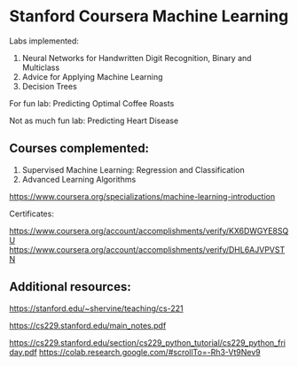 # Stanford Coursera Machine Learning 

Labs implemented:
1. Neural Networks for Handwritten Digit Recognition, Binary and Multiclass
2. Advice for Applying Machine Learning 
3. Decision Trees

For fun lab:
Predicting Optimal Coffee Roasts 

Not as much fun lab:
Predicting Heart Disease 

## Courses complemented:

1. Supervised Machine Learning: Regression and Classification
2. Advanced Learning Algorithms

https://www.coursera.org/specializations/machine-learning-introduction 

Certificates:

https://www.coursera.org/account/accomplishments/verify/KX6DWGYE8SQU 
https://www.coursera.org/account/accomplishments/verify/DHL6AJVPVSTN  

## Additional resources:

https://stanford.edu/~shervine/teaching/cs-221

https://cs229.stanford.edu/main_notes.pdf 

https://cs229.stanford.edu/section/cs229_python_tutorial/cs229_python_friday.pdf
https://colab.research.google.com/#scrollTo=-Rh3-Vt9Nev9

